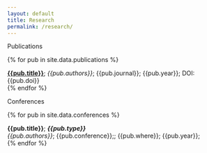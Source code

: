 ```yaml
---
layout: default
title: Research
permalink: /research/
---
```


<section class="hero">
  <div class="hero-body">
    <div class="title">Publications</div>
    <p class="subtitle mt-4">
      {% for pub in site.data.publications %}
        <div class="container is-fluid mt-2 mb-2">
          <a href="{{pub.url}}"><b>{{pub.title}}</b></a>;&nbsp;<i>{{pub.authors}}</i>;&nbsp;{{pub.journal}};&nbsp;{{pub.year}};&nbsp;DOI: {{pub.doi}}
        </div>
      {% endfor %}
    </p>
  </div>
</section>

<section class="hero">
  <div class="hero-body">
    <div class="title">Conferences</div>
    <p class="subtitle mt-4">
      {% for pub in site.data.conferences %}
        <div class="container is-fluid mt-2 mb-2">
          <b>{{pub.title}}</b>;&nbsp;<b><i>{{pub.type}}</i></b>&nbsp;
          <i>{{pub.authors}}</i>;&nbsp;{{pub.conference}};;&nbsp;{{pub.where}};&nbsp;{{pub.year}};
        </div>
      {% endfor %}
    </p>
  </div>
</section>
